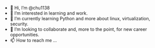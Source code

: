 - 👋 Hi, I’m @chu1138
- 👀 I’m interested in learning and work.
- 🌱 I’m currently learning Python and more about linux, virtualization, security.
- 💞️ I’m looking to collaborate and, more to the point, for new career opportunities. 
- 📫 How to reach me ...

<!---
chu1138/chu1138 is a ✨ special ✨ repository because its `README.md` (this file) appears on your GitHub profile.
You can click the Preview link to take a look at your changes.
--->

